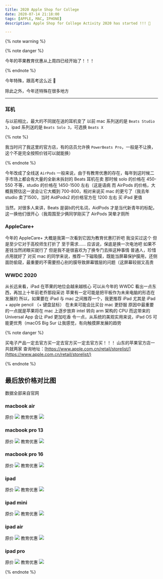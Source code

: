 ```yaml
---
title: 2020 Apple Shop for College
date: 2020-07-14 21:18:00
tags: [APPLE, MAC, IPHONE]
description: Apple Shop for College Activity 2020 has started !!! 🤣

---
```


{% note warning %}

{% note danger %}

今年的苹果教育优惠从上周四已经开始了！！！

{% endnote %}

今年特殊，跟高考这么近 🤣

除此之外，今年还特殊在很多地方

---

### 耳机

与以前相比，最大的不同就在送的耳机变了
以前 mac 系列送的是 `Beats Studio 3`，ipad 系列送的是 `Beats Solo 3`，可选换 `Beats X`

{% note %}

我当时问了我这里的官方店，有的店员允许换 `PowerBeats Pro`，一般是不让换，这个不是完全按照价钱可以就能换）

{% endnote %}

今年改成了全线送 `AirPods`
一般来说，由于有教育优惠的存在，每年到这时候二手市场上都会有大量的全新未拆封的 Beats 耳机在卖
那时候 solo 的价格在 450-550 不等，studio 的价格在 1450-1500 左右（这是语病
而 AirPods 的价格，大概我预估这一波会让它大概到 700-800，相对来说买 mac 的更亏了（我去年 studio 卖了1500，当时 AidPods2 的价格官方在 1200 左右
买 iPad 更值

当然，对很多人来讲，Beats 是装b的代名词，AidPods 才是当代新青年的标配，这一换他们很开心（我周围至少俩同学刚买了 AirPods 哭晕才厕所

### AppleCare+

今年的 AppleCare+ 大概是我第一次看到它因为教育优惠打折吧
我没买过这个
但是至少它对于高校师生打折了
至于需求……
应该说，保底是换一次电池吧
如果不差钱当然闭眼买就行了
但是我不是很喜欢为了换专门去摔这种事情
普通人，珍惜点用就好了
对买 mac 的同学来说，推荐一下磁吸膜，既能当屏幕保护膜用，还侧面防偷窥，最重要的不需要担心别的膜导致屏幕镀层的问题（这屏幕较弱又高贵

### WWDC 2020

从长远来看，iPad 在苹果的地位会越来越核心
可以从今年的 WWDC 看出一点东西，再加上十年前老乔那段采访
苹果有一定可能是把平板作为未来电脑的形态在发展的
所以，如果要在 iPad 与 mac 之间推荐一个，我更推荐 iPad
尤其是 iPad + apple pencil （+ 键盘鼠标）
在未来可能会比买台 mac 更舒服
原因中最重要的一点就是苹果将在 mac 上逐步放弃 intel 转向 arm 架构的 CPU
而这带来的 Universal App 会让 iPad 更加吃香
令一点，从系统的美观实用来说，iPad OS 可能更优秀（macOS Big Sur 让我感觉，有向触摸屏发展的趋势

{% note danger %}

买电子产品一定去官方买一定去官方买一定去官方买！！！
山东的苹果官方店一共就两家
查询地址：[https://www.apple.com.cn/retail/storelist/](https://www.apple.com.cn/retail/storelist/)

{% endnote %}

## 最后放价格对比图

数据全部来自官网

### macbook air
原价
![](https://tva1.sinaimg.cn/large/007S8ZIlly1ggqukgzdpaj30u00ucgre.jpg)
教育优惠
![](https://tva1.sinaimg.cn/large/007S8ZIlly1ggqujynfsaj30vg0u0n2o.jpg)

### macbook pro 13
原价
![](https://tva1.sinaimg.cn/large/007S8ZIlly1ggqulhvs83j31aq0u0wlu.jpg)
教育优惠
![](https://tva1.sinaimg.cn/large/007S8ZIlly1ggqumfm3y6j31c80u0wlb.jpg)

### macbook pro 16
原价
![](https://tva1.sinaimg.cn/large/007S8ZIlly1ggqunqza6oj30xh0u0dla.jpg)
教育优惠
![](https://tva1.sinaimg.cn/large/007S8ZIlly1ggqun7r033j30xk0todky.jpg)

### ipad
原价
![](https://tva1.sinaimg.cn/large/007S8ZIlly1ggquw0ja76j30o60nymze.jpg)
教育优惠
![](https://tva1.sinaimg.cn/large/007S8ZIlly1ggqurbi47uj30og0nq0uz.jpg)

### ipad mini
原价
![](https://tva1.sinaimg.cn/large/007S8ZIlly1ggquwjf8x4j30no0nkmzf.jpg)
教育优惠
![](https://tva1.sinaimg.cn/large/007S8ZIlly1ggqut36jhoj30o00notay.jpg)

### ipad air
原价
![](https://tva1.sinaimg.cn/large/007S8ZIlly1ggqux63flsj30nq0naq57.jpg)
教育优惠
![](https://tva1.sinaimg.cn/large/007S8ZIlly1ggqutp2ildj30p60oagnx.jpg)

### ipad pro
原价
![](https://tva1.sinaimg.cn/large/007S8ZIlly1ggquxrwtwgj30ny0ss76y.jpg)
教育优惠
![](https://tva1.sinaimg.cn/large/007S8ZIlly1ggquuoe25uj30o80t6q5m.jpg)

{% endnote %}
